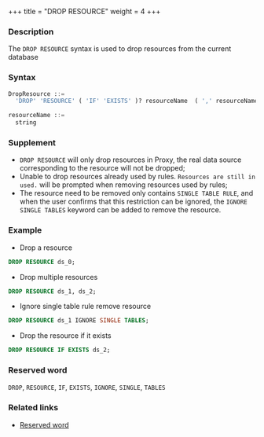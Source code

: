 +++
title = "DROP RESOURCE"
weight = 4
+++

### Description

The `DROP RESOURCE` syntax is used to drop resources from the current database

### Syntax

```sql
DropResource ::=
  'DROP' 'RESOURCE' ( 'IF' 'EXISTS' )? resourceName  ( ',' resourceName )* ( 'IGNORE' 'SINGLE' 'TABLES' )?

resourceName ::=
  string
```

### Supplement

- `DROP RESOURCE` will only drop resources in Proxy, the real data source corresponding to the resource will not be
  dropped;
- Unable to drop resources already used by rules. `Resources are still in used.` will be prompted when removing
  resources used by rules;
- The resource need to be removed only contains `SINGLE TABLE RULE`, and when the user confirms that this restriction
  can be ignored, the `IGNORE SINGLE TABLES` keyword can be added to remove the resource.

### Example

- Drop a resource

```sql
DROP RESOURCE ds_0;
```

- Drop multiple resources

```sql
DROP RESOURCE ds_1, ds_2;
```

- Ignore single table rule remove resource

```sql
DROP RESOURCE ds_1 IGNORE SINGLE TABLES;
```

- Drop the resource if it exists

```sql
DROP RESOURCE IF EXISTS ds_2;
```

### Reserved word

`DROP`, `RESOURCE`, `IF`, `EXISTS`, `IGNORE`, `SINGLE`, `TABLES`

### Related links

- [Reserved word](/en/reference/distsql/syntax/reserved-word/)
